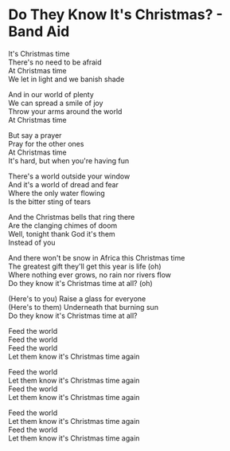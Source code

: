 # Do They Know It's Christmas? - Band Aid

It's Christmas time\
There's no need to be afraid\
At Christmas time\
We let in light and we banish shade

And in our world of plenty\
We can spread a smile of joy\
Throw your arms around the world\
At Christmas time

But say a prayer\
Pray for the other ones\
At Christmas time\
It's hard, but when you're having fun

There's a world outside your window\
And it's a world of dread and fear\
Where the only water flowing\
Is the bitter sting of tears

And the Christmas bells that ring there\
Are the clanging chimes of doom\
Well, tonight thank God it's them\
Instead of you

And there won't be snow in Africa this Christmas time\
The greatest gift they'll get this year is life (oh)\
Where nothing ever grows, no rain nor rivers flow\
Do they know it's Christmas time at all? (oh)

(Here's to you) Raise a glass for everyone\
(Here's to them) Underneath that burning sun\
Do they know it's Christmas time at all?

Feed the world\
Feed the world\
Feed the world\
Let them know it's Christmas time again

Feed the world\
Let them know it's Christmas time again\
Feed the world\
Let them know it's Christmas time again

Feed the world\
Let them know it's Christmas time again\
Feed the world\
Let them know it's Christmas time again